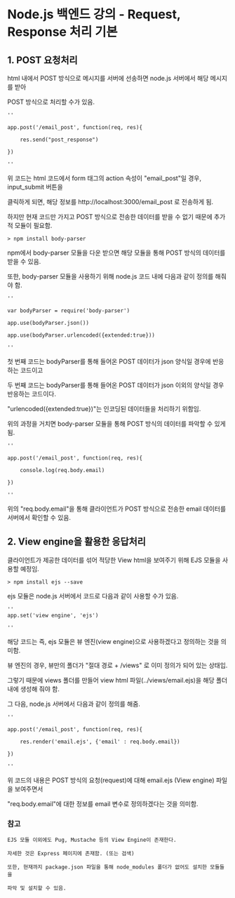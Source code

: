 # Node.js 백엔드 강의 - Request, Response 처리 기본

## 1. POST 요청처리

html 내에서 POST 방식으로 메시지를 서버에 선송하면 node.js 서버에서 해당 메시지를 받아

POST 방식으로 처리할 수가 있음.

	''

	app.post('/email_post', function(req, res){
	
		res.send("post_response")
	
	})

	''

위 코드는 html 코드에서 form 태그의 action 속성이 "email_post"일 경우, input_submit 버튼을

클릭하게 되면, 해당 정보를 http://localhost:3000/email_post 로 전송하게 됨.

하지만 현재 코드만 가지고 POST 방식으로 전송한 데이터를 받을 수 없기 때문에 추가적 모듈이 필요함.

	> npm install body-parser

npm에서 body-parser 모듈을 다운 받으면 해당 모듈을 통해 POST 방식의 데이터를 받을 수 있음.

또한, body-parser 모듈을 사용하기 위해 node.js 코드 내에 다음과 같이 정의를 해줘야 함.

	''

	var bodyParser = require('body-parser')

	app.use(bodyParser.json())

	app.use(bodyParser.urlencoded({extended:true}))

	''
첫 번째 코드는 bodyParser를 통해 들어온 POST 데이터가 json 양식일 경우에 반응하는 코드이고

두 번째 코드는 bodyParser를 통해 들어온 POST 데이터가 json 이외의 양식일 경우 반응하는 코드이다.

"urlencoded({extended:true})"는 인코딩된 데이터들을 처리하기 위함임.

위의 과정을 거치면 body-parser 모듈을 통해 POST 방식의 데이터를 파악할 수 있게 됨.

	''

	app.post('/email_post', function(req, res){
		
		console.log(req.body.email)

	})

	''
위의 "req.body.email"을 통해 클라이언트가 POST 방식으로 전송한 email 데이터를 서버에서 확인할 수 있음.

## 2. View engine을 활용한 응답처리

클라이언트가 제공한 데이터를 섞어 적당한 View html을 보여주기 위해 EJS 모듈을 사용할 예정임.

	> npm install ejs --save

ejs 모듈은 node.js 서버에서 코드로 다음과 같이 사용할 수가 있음.

	''
	app.set('view engine', 'ejs')

	''
해당 코드는 즉, ejs 모듈은 뷰 엔진(view engine)으로 사용하겠다고 정의하는 것을 의미함.

뷰 엔진의 경우, 뷰만의 폴더가 "절대 경로 + /views" 로 이미 정의가 되어 있는 상태입.

그렇기 때문에 views 폴더를 만들어 view html 파일(../views/email.ejs)을 해당 폴더 내에 생성해 줘야 함.

그 다음, node.js 서버에서 다음과 같이 정의를 해줌.

	''

	app.post('/email_post', function(req, res){
	
		res.render('email.ejs', {'email' : req.body.email})

	})

	''
위 코드의 내용은 POST 방식의 요청(request)에 대해 email.ejs (View engine) 파일을 보여주면서

"req.body.email"에 대한 정보를 email 변수로 정의하겠다는 것을 의미함.

### 참고
	
	EJS 모듈 이외에도 Pug, Mustache 등의 View Engine이 존재한다.

	자세한 것은 Express 페이지에 존재함. (또는 검색)

	또한, 현재까지 package.json 파일을 통해 node_modules 폴더가 없어도 설치한 모듈들을

	파악 및 설치할 수 있음.
